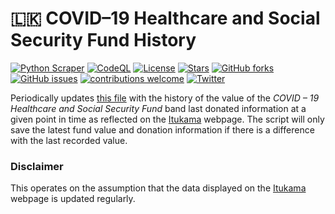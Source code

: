 # 🇱🇰 COVID–19 Healthcare and Social Security Fund History
[![Python Scraper](https://github.com/damianperera/pres-covid-relief/actions/workflows/cron.yml/badge.svg)](https://github.com/damianperera/pres-covid-relief/actions/workflows/cron.yml) [![CodeQL](https://github.com/damianperera/sl-covid-fund/actions/workflows/codeql-analysis.yml/badge.svg)](https://github.com/damianperera/sl-covid-fund/actions/workflows/codeql-analysis.yml) [![License](https://img.shields.io/github/license/damianperera/sl-covid-fund)](https://github.com/damianperera/sl-covid-fund/blob/main/LICENSE) [![Stars](https://img.shields.io/github/stars/damianperera/sl-covid-fund)](https://github.com/damianperera/sl-covid-fund/stargazers) [![GitHub forks](https://img.shields.io/github/forks/damianperera/sl-covid-fund)](https://github.com/damianperera/sl-covid-fund/network) [![GitHub issues](https://img.shields.io/github/issues/damianperera/sl-covid-fund?color=red)](https://github.com/damianperera/sl-covid-fund/issues) [![contributions welcome](https://img.shields.io/badge/contributions-welcome-brightgreen.svg)](https://github.com/damianperera/sl-covid-fund) [![Twitter](https://img.shields.io/twitter/url?style=social&url=https%3A%2F%2Fgithub.com%2Fdamianperera%2Fsl-covid-fund)](https://twitter.com/intent/tweet?text=Check%20out%20this%20project%20which%20keeps%20track%20of%20the%20Covid-19%20Healthcare%20and%20Social%20Security%20Fund's%20value:&url=https%3A%2F%2Fgithub.com%2Fdamianperera%2Fsl-covid-fund)

Periodically updates [this file](https://damianperera.github.io/sl-covid-fund/data.json) with the history of the value of the _COVID – 19 Healthcare and Social Security Fund_ band last donated information at a given point in time as reflected on the [Itukama](https://www.itukama.lk/) webpage. The script will only save the latest fund value and donation information if there is a difference with the last recorded value.

### Disclaimer
This operates on the assumption that the data displayed on the [Itukama](https://www.itukama.lk/) webpage is updated regularly.
